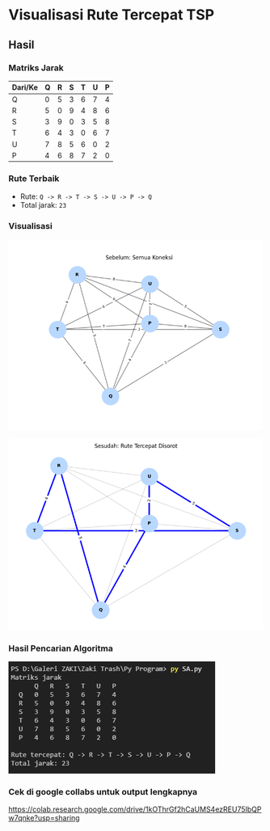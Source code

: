 # Visualisasi Rute Tercepat TSP

## Hasil

### Matriks Jarak
| Dari/Ke | Q | R | S | T | U | P |
| --- | --- | --- | --- | --- | --- | --- |
| Q | 0 | 5 | 3 | 6 | 7 | 4 |
| R | 5 | 0 | 9 | 4 | 8 | 6 |
| S | 3 | 9 | 0 | 3 | 5 | 8 |
| T | 6 | 4 | 3 | 0 | 6 | 7 |
| U | 7 | 8 | 5 | 6 | 0 | 2 |
| P | 4 | 6 | 8 | 7 | 2 | 0 |

### Rute Terbaik
- Rute: `Q -> R -> T -> S -> U -> P -> Q`
- Total jarak: `23`

### Visualisasi
![Figure 1 - Graf lengkap](Figure_1fix.png)

![Figure 2 - Rute terbaik disorot](Figure_2fix.png)

### Hasil Pencarian Algoritma
![Hasil pencarian algoritma TSP](Hasil.png)

### Cek di google collabs untuk output lengkapnya 
https://colab.research.google.com/drive/1kOThrGf2hCaUMS4ezREU75IbQPw7qnke?usp=sharing
